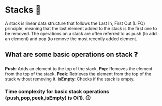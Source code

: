 # Stacks 🫙
A stack is linear data structure that follows the Last In, First Out (LIFO) principle, meaning that the last element added to the stack is the first one to be removed. The operations on a stack are often referred to as push (to add an element) and pop (to remove the most recently added element.

## What are some basic operations on stack ❓
**Push**: Adds an element to the top of the stack.
**Pop**: Removes the element from the top of the stack.
**Peek**: Retrieves the element from the top of the stack without removing it.
**isEmpty**: Checks if the stack is empty.

### Time complexity for basic stack operations (push,pop,peek,isEmpty) is O(1). 🕧